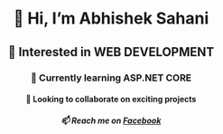 <div align="center">

# 👋 Hi, I’m Abhishek Sahani

## 👀 Interested in WEB DEVELOPMENT

### 🌱 Currently learning ASP.NET CORE

#### 💞️ Looking to collaborate on exciting projects

##### 📫 Reach me on [Facebook](https://www.facebook.com/abhisheksahani)

</div>


<!---
abhishekkumarsahani/abhishekkumarsahani is a ✨ special ✨ repository because its `README.md` (this file) appears on your GitHub profile.
You can click the Preview link to take a look at your changes.
--->
